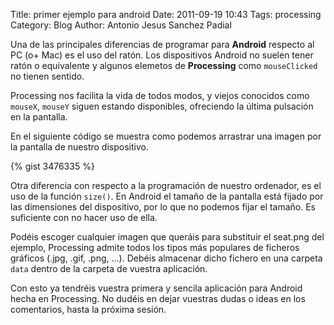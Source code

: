 Title: primer ejemplo para android
Date: 2011-09-19 10:43
Tags: processing
Category: Blog
Author: Antonio Jesus Sanchez Padial

Una de las principales diferencias de programar para **Android** respecto al PC (o+ Mac) es el uso del ratón. Los dispositivos Android no suelen tener ratón o equivalente y algunos elemetos de **Processing** como `mouseClicked` no tienen sentido.

Processing nos facilita la vida de todos modos, y viejos conocidos como `mouseX`, `mouseY` siguen estando disponibles, ofreciendo la última pulsación en la pantalla.

En el siguiente código se muestra como podemos arrastrar una imagen por la pantalla de nuestro dispositivo.

{% gist 3476335 %}

Otra diferencia con respecto a la programación de nuestro ordenador, es el uso de la función `size()`. En Android el tamaño de la pantalla está fijado por las dimensiones del dispositivo, por lo que no podemos fijar el tamaño. Es suficiente con no hacer uso de ella.

Podéis escoger cualquier imagen que queráis para substituir el seat.png del ejemplo, Processing admite todos los tipos más populares de ficheros gráficos (.jpg, .gif, .png, ...). Debéis almacenar dicho fichero en una carpeta `data` dentro de la carpeta de vuestra aplicación.

Con esto ya tendréis vuestra primera y sencila aplicación para Android hecha en Processing. No dudéis en dejar vuestras dudas o ideas en los comentarios, hasta la próxima sesión.

